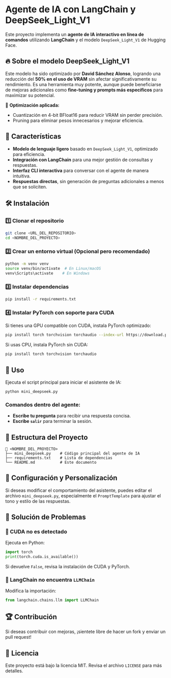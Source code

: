 # Agente de IA con LangChain y DeepSeek_Light_V1

Este proyecto implementa un **agente de IA interactivo en línea de comandos** utilizando **LangChain** y el modelo `DeepSeek_Light_V1` de Hugging Face. 

## 🔥 Sobre el modelo DeepSeek_Light_V1
Este modelo ha sido optimizado por **David Sánchez Alonso**, logrando una reducción del **50% en el uso de VRAM** sin afectar significativamente su rendimiento. Es una herramienta muy potente, aunque puede beneficiarse de mejoras adicionales como **fine-tuning y prompts más específicos** para maximizar su potencial.

🔹 **Optimización aplicada:**
- Cuantización en 4-bit BFloat16 para reducir VRAM sin perder precisión.
- Pruning para eliminar pesos innecesarios y mejorar eficiencia.

## 🚀 Características
- **Modelo de lenguaje ligero** basado en `DeepSeek_Light_V1`, optimizado para eficiencia.
- **Integración con LangChain** para una mejor gestión de consultas y respuestas.
- **Interfaz CLI interactiva** para conversar con el agente de manera intuitiva.
- **Respuestas directas**, sin generación de preguntas adicionales a menos que se soliciten.

## 🛠️ Instalación
### 1️⃣ Clonar el repositorio
```bash
git clone <URL_DEL_REPOSITORIO>
cd <NOMBRE_DEL_PROYECTO>
```

### 2️⃣ Crear un entorno virtual (Opcional pero recomendado)
```bash
python -m venv venv
source venv/bin/activate  # En Linux/macOS
venv\Scripts\activate    # En Windows
```

### 3️⃣ Instalar dependencias
```bash
pip install -r requirements.txt
```

### 4️⃣ Instalar PyTorch con soporte para CUDA
Si tienes una GPU compatible con CUDA, instala PyTorch optimizado:
```bash
pip install torch torchvision torchaudio --index-url https://download.pytorch.org/whl/cu121
```
Si usas CPU, instala PyTorch sin CUDA:
```bash
pip install torch torchvision torchaudio
```

## 🎯 Uso
Ejecuta el script principal para iniciar el asistente de IA:
```bash
python mini_deepseek.py
```
### Comandos dentro del agente:
- **Escribe tu pregunta** para recibir una respuesta concisa.
- **Escribe `salir`** para terminar la sesión.

## 📂 Estructura del Proyecto
```
📂 <NOMBRE_DEL_PROYECTO>
├── mini_deepseek.py    # Código principal del agente de IA
├── requirements.txt    # Lista de dependencias
└── README.md           # Este documento
```

## 🔧 Configuración y Personalización
Si deseas modificar el comportamiento del asistente, puedes editar el archivo `mini_deepseek.py`, especialmente el `PromptTemplate` para ajustar el tono y estilo de las respuestas.

## 🛑 Solución de Problemas
### 🔹 CUDA no es detectado
Ejecuta en Python:
```python
import torch
print(torch.cuda.is_available())
```
Si devuelve `False`, revisa la instalación de CUDA y PyTorch.

### 🔹 LangChain no encuentra `LLMChain`
Modifica la importación:
```python
from langchain.chains.llm import LLMChain
```

## 🏆 Contribución
Si deseas contribuir con mejoras, ¡sientete libre de hacer un fork y enviar un pull request!

## 📜 Licencia
Este proyecto está bajo la licencia MIT. Revisa el archivo `LICENSE` para más detalles.

